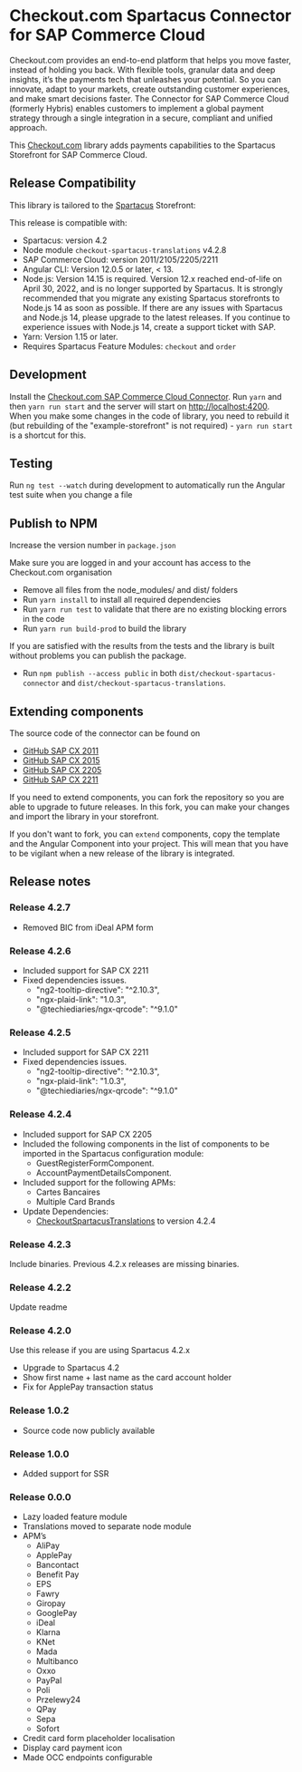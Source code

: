 # Checkout.com Spartacus Connector for SAP Commerce Cloud
Checkout.com provides an end-to-end platform that helps you move faster, instead of holding you back. With flexible tools, granular data and deep insights, it’s the payments tech that unleashes your potential. So you can innovate, adapt to your markets, create outstanding customer experiences, and make smart decisions faster. The Connector for SAP Commerce Cloud (formerly Hybris) enables customers to implement a global payment strategy through a single integration in a secure, compliant and unified approach.

This [Checkout.com](https://www.checkout.com/) library adds payments capabilities to the Spartacus Storefront for SAP Commerce Cloud.

## Release Compatibility
This library is tailored to the [Spartacus](https://sap.github.io/spartacus-docs/) Storefront:

This release is compatible with:
* Spartacus: version 4.2
* Node module `checkout-spartacus-translations` v4.2.8
* SAP Commerce Cloud: version 2011/2105/2205/2211
* Angular CLI: Version 12.0.5 or later, < 13.
* Node.js: Version 14.15 is required. Version 12.x reached end-of-life on April 30, 2022, and is no longer supported by Spartacus. It is strongly recommended that you migrate any existing Spartacus storefronts to Node.js 14 as soon as possible. If there are any issues with Spartacus and Node.js 14, please upgrade to the latest releases. If you continue to experience issues with Node.js 14, create a support ticket with SAP.
* Yarn: Version 1.15 or later.
* Requires Spartacus Feature Modules: `checkout` and `order`

## Development
Install the [Checkout.com SAP Commerce Cloud Connector](https://github.com/checkout/SAP-Cloud-Commerce-2105).
Run `yarn` and then `yarn run start` and the server will start on [http://localhost:4200](http://localhost:4200).   
When you make some changes in the code of library, you need to rebuild it (but rebuilding of the "example-storefront" is not required) - `yarn run start` is a shortcut for this.

## Testing
Run `ng test --watch` during development to automatically run the Angular test suite when you change a file

## Publish to NPM
Increase the version number in `package.json`

Make sure you are logged in and your account has access to the Checkout.com organisation

* Remove all files from the node_modules/ and dist/ folders
* Run `yarn install` to install all required dependencies
* Run `yarn run test` to validate that there are no existing blocking errors in the code
* Run `yarn run build-prod` to build the library

If you are satisfied with the results from the tests and the library is built without problems you can publish the package.
* Run `npm publish --access public` in both `dist/checkout-spartacus-connector` and `dist/checkout-spartacus-translations`.

## Extending components
The source code of the connector can be found on
* [GitHub SAP CX 2011](https://github.com/checkout/Checkout-SAP-Cloud-Commerce-2011)
* [GitHub SAP CX 2015](https://github.com/checkout/Checkout-SAP-Cloud-Commerce-2105)
* [GitHub SAP CX 2205](https://github.com/checkout/Checkout-SAP-Cloud-Commerce-2205)
* [GitHub SAP CX 2211](https://github.com/checkout/Checkout-SAP-Cloud-Commerce-2211)

If you need to extend components, you can fork the repository so you are able to upgrade to future releases. In this fork, you can make your changes and import the library in your storefront.

If you don't want to fork, you can `extend` components, copy the template and the Angular Component into your project. This will mean that you have to be vigilant when a new release of the library is integrated.

## Release notes
### Release 4.2.7
* Removed BIC from iDeal APM form

### Release 4.2.6
* Included support for SAP CX 2211
* Fixed dependencies issues.
  *  "ng2-tooltip-directive": "^2.10.3",
  *  "ngx-plaid-link": "1.0.3",
  *  "@techiediaries/ngx-qrcode": "^9.1.0"

### Release 4.2.5
* Included support for SAP CX 2211
* Fixed dependencies issues.
  *  "ng2-tooltip-directive": "^2.10.3",
  *  "ngx-plaid-link": "1.0.3",
  *  "@techiediaries/ngx-qrcode": "^9.1.0"

### Release 4.2.4
* Included support for SAP CX 2205
* Included the following components in the list of components to be imported in the Spartacus configuration module:
  * GuestRegisterFormComponent.
  * AccountPaymentDetailsComponent.
* Included support for the following APMs:
  * Cartes Bancaires
  * Multiple Card Brands
* Update Dependencies:
  * [CheckoutSpartacusTranslations](https://www.npmjs.com/package/@checkout.com/checkout-spartacus-translations) to version 4.2.4

### Release 4.2.3
Include binaries. Previous 4.2.x releases are missing binaries.

### Release 4.2.2
Update readme

### Release 4.2.0
Use this release if you are using Spartacus 4.2.x
* Upgrade to Spartacus 4.2
* Show first name + last name as the card account holder
* Fix for ApplePay transaction status

### Release 1.0.2
* Source code now publicly available

### Release 1.0.0
* Added support for SSR

### Release 0.0.0
* Lazy loaded feature module
* Translations moved to separate node module
* APM’s
  * AliPay
  * ApplePay
  * Bancontact
  * Benefit Pay
  * EPS
  * Fawry
  * Giropay
  * GooglePay
  * iDeal
  * Klarna
  * KNet
  * Mada
  * Multibanco
  * Oxxo
  * PayPal
  * Poli
  * Przelewy24
  * QPay
  * Sepa
  * Sofort
* Credit card form placeholder localisation
* Display card payment icon
* Made OCC endpoints configurable
